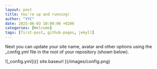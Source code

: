 ```yaml
---
layout: post
title: You're up and running!
author: "YYC"
date: 2025-06-03 10:00:00 +0200
categories: [Welcome]
tags: [first-post, github-pages, jekyll]
---
```


Next you can update your site name, avatar and other options using the _config.yml file in the root of your repository (shown below).

![_config.yml]({{ site.baseurl }}/images/config.png)


